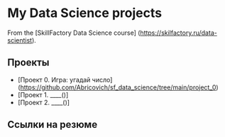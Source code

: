 # My Data Science projects

From the [SkillFactory Data Science course] (https://skilfactory.ru/data-scientist).

## Проекты

* [Проект 0. Игра: угадай число] (https://github.com/Abricovich/sf_data_science/tree/main/project_0)
* [Проект 1. ____()]
* [Проект 2. ____()]

## Ссылки на резюме
